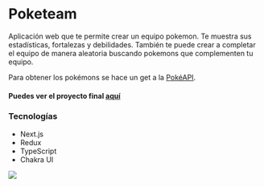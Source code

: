 # Poketeam

Aplicación web que te permite crear un equipo pokemon. Te muestra sus estadísticas, fortalezas y debilidades. También te puede crear a completar el equipo de manera aleatoria buscando pokemons que complementen tu equipo.

Para obtener los pokémons se hace un get a la [PokéAPI](https://pokeapi.co/ "api de Pokémon").


#### Puedes ver el proyecto final [aquí](https://poketeam-rust.vercel.app/ "aquí")


### Tecnologías
- Next.js
- Redux
- TypeScript
- Chakra UI


![](https://i.ibb.co/xDsvkwt/poketeam-img1.png,https://i.ibb.co/Hd0Zhyh/poketeam-img2.png)
